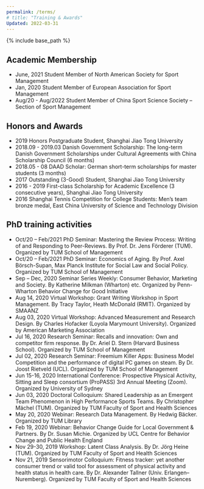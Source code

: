 ```yaml
---
permalink: /terms/
# title: "Training & Awards"
Updated: 2022-03-31
---
```


{% include base_path %}

## Academic Membership

* June, 2021	Student Member of North American Society for Sport Management
* Jan, 2020	Student Member of European Association for Sport Management
* Aug/20 - Aug/2022	Student Member of China Sport Science Society – Section of Sport Management

## Honors and Awards

* 2019 	Honors Postgraduate Student, Shanghai Jiao Tong University
* 2018.09 - 2019.03 	Danish Government Scholarship: The long-term Danish Government Scholarships under Cultural Agreements with China Scholarship Council (6 months)
* 2018.05 - 08 	DAAD Scholar: German short-term scholarships for master students (3 months)
* 2017 	Outstanding (3-Good) Student, Shanghai Jiao Tong University
* 2016 - 2019	First-class Scholarship for Academic Excellence (3 consecutive years), Shanghai Jiao Tong University
* 2016	Shanghai Tennis Competition for College Students: Men’s team bronze medal, East China University of Science and Technology Division

## PhD training activities

* Oct/20 – Feb/2021 PhD Seminar: Mastering the Review Process: Writing of and Responding to Peer-Reviews. By Prof. Dr. Jens Förderer (TUM). Organized by TUM School of Management
* Oct/20 – Feb/2021 PhD Seminar: Economics of Aging. By Prof. Axel Börsch-Supan, Max Planck Institute for Social Law and Social Policy. Organized by TUM School of Management
* Sep – Dec, 2020 Seminar Series Weekly: Consumer Behavior, Marketing and Society. By Katherine Milkman (Wharton) etc. Organized by Penn-Wharton Behavior Change for Good Initiative
* Aug 14, 2020 Virtual Workshop: Grant Writing Workshop in Sport Management. By Tracy Taylor, Heath McDonald (RMIT). Organized by SMAANZ
* Aug 03, 2020 Virtual Workshop: Advanced Measurement and Research Design. By Charles Hofacker (Loyola Marymount University). Organized by American Marketing Association
* Jul 16, 2020 Research Seminar: Recalls and innovation: Own and competitor firm response. By Dr. Ariel D. Stern (Harvard Business School). Organized by TUM School of Management
* Jul 02, 2020 Research Seminar: Freemium Killer Apps: Business Model Competition and the performance of digital PC games on steam. By Dr. Joost Rietveld (UCL). Organized by TUM School of Management
* Jun 15-16, 2020 International Conference: Prospective Physical Activity, Sitting and Sleep consortium (ProPASS) 3rd Annual Meeting (Zoom). Organized by University of Sydney
* Jun 03, 2020 Doctoral Colloquium: Shared Leadership as an Emergent Team Phenomenon in High Performance Sports Teams. By Christopher Mächel (TUM). Organized by TUM Faculty of Sport and Health Sciences
* May 20, 2020 Webinar: Research Data Management. By Hedwig Bäcker. Organized by TUM Library
* Feb 19, 2020 Webinar: Behavior Change Guide for Local Government & Partners. By Dr. Susan Michie. Organized by UCL Centre for Behavior Change and Public Health England
* Nov 29-30, 2019	Workshop: Latent Class Analysis. By Dr. Jörg Heine (TUM). Organized by TUM Faculty of Sport and Health Sciences
* Nov 21, 2019 Sensorimotor Colloquium: Fitness tracker: yet another consumer trend or valid tool for assessment of physical activity and health status in health care. By Dr. Alexander Tallner (Univ. Erlangen–Nuremberg). Organized by TUM Faculty of Sport and Health Sciences
